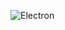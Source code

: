 ![Electron](https://github.com/NickJoannette/3D-EMSim-ModernOpenGL/blob/master/ArgonElectron/res/electron.PNG)
